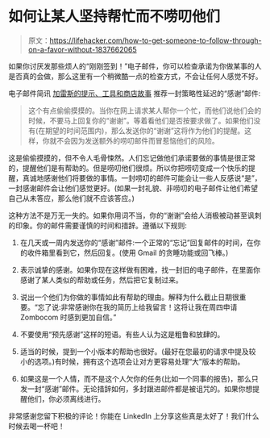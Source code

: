 # 如何让某人坚持帮忙而不唠叨他们

> 原文：<https://lifehacker.com/how-to-get-someone-to-follow-through-on-a-favor-without-1837662065>

如果你讨厌发那些烦人的“刚刚签到！”电子邮件，你可以检查承诺为你做某事的人是否真的会做，那么这里有一个稍微酷一点的检查方式，不会让任何人感觉不好。



电子邮件简讯 [加雷斯的提示、工具和商店故事](https://www.getrevue.co/profile/garethbranwyn) 推荐一封策略性延迟的“感谢”邮件:

> 这个有点偷偷摸摸的。当你在网上请求某人帮你一个忙，而他们说他们会的时候，不要马上回复你的“谢谢”。等着看他们是否按要求做了。如果他们没有(在期望的时间范围内)，那么发送你的“谢谢”这将作为他们的提醒。这样，你就不会因为发送额外的唠叨邮件而冒惹恼他们的风险。

这是偷偷摸摸的，但不令人毛骨悚然。人们忘记做他们承诺要做的事情是很正常的，提醒他们是有帮助的。但是唠叨他们很烦。所以你把唠叨变成一个快乐的提醒，真诚地感谢他们将要做的事情。一封唠叨的邮件可能会让一些人反感说“是”，一封感谢邮件会让他们感觉更好。(如果一封礼貌、非唠叨的电子邮件让他们希望自己从未答应，那么他们就不应该答应。)

这种方法不是万无一失的。如果你用词不当，你的“谢谢”会给人消极被动甚至讽刺的印象。你的邮件需要谨慎的时间和措辞。遵循以下规则:

1.  在几天或一周内发送你的“感谢”邮件:一个正常的“忘记”回复邮件的时间，在你的收件箱里看到它，然后回复。(使用 Gmail 的贪睡功能或回飞棒。)

2.  表示诚挚的感谢。如果你现在这样做有困难，找一封旧的电子邮件，在里面你感谢了某人类似的帮助或任务，然后把它复制过来。
3.  说出一个他们为你做的事情如此有帮助的理由。解释为什么截止日期很重要。“忘了说:非常感谢你在我的简历上给我留言！这将让我在周四申请 Zombocom 时感到更加自信。”
4.  不要使用“预先感谢”这样的短语。有些人认为这是粗鲁和放肆的。
5.  适当的时候，提到一个小版本的帮助也很好。(最好在您最初的请求中提及较小的选项。)有时候，拥有这个选项会让对方更容易处理“大”版本的帮助。
6.  如果这是一个人情，而不是这个人欠你的任务(比如一个同事的报告)，那么只发一封“感谢”邮件。无论措辞如何，多封跟进邮件都是被诅咒的。如果你想提醒他们，你必须离线进行。

非常感谢您留下积极的评论！你能在 LinkedIn 上分享这些真是太好了！我们什么时候去喝一杯吧！